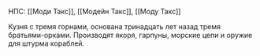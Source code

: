 НПС: [[Моди Такс]], [[Модейн Такс]], [[Моду Такс]]

Кузня с тремя горнами, основана тринадцать лет назад тремя братьями-оркaми. Производят якоря, гарпуны, морские цепи и оружие для штурма кораблей.
